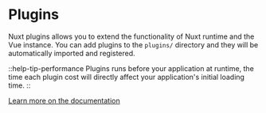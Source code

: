 # Plugins

Nuxt plugins allows you to extend the functionality of Nuxt runtime and the Vue instance. You can add plugins to the `plugins/` directory and they will be automatically imported and registered.

::help-tip-performance
Plugins runs before your application at runtime, the time each plugin cost will directly affect your application's initial loading time.
::

[Learn more on the documentation](https://nuxt.com/docs/guide/directory-structure/plugins)
